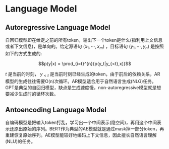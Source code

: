 # Language Model

## Autoregressive Language Model

自回归模型即在给定之前的所有token，输出下一个token是什么(指利用上文信息或者下文信息)，是单向的。给定源语句 $(x_1, \cdots, x_m)$ ，目标语句 $(y_1, \cdots, y_n)$ 是按照如下的方式生成的:

$$p(y|x) = \prod_{i=t}^{n}{p(y_t|y_{<t},x)}$$

$t$ 是当前的时刻， $y_{<t}$ 是当前时刻已经生成的token，由于前后的依赖关系，AR模型的生成往往需要O(n)次循环。AR模型适合用于自然语言生成(NLG)任务。GPT是典型的自回归模型，缺点是生成速度慢，non-autoregressive模型就是想要减少生成时的循环次数。

## Antoencoding Language Model

自编码模型是把输入token打乱，学习出一个中间表示(隐空间)，再用这个中间表示还原出原始的序列。BERT作为典型的AE模型就是通过mask掉一部分token，再重建恢复原始序列。AE模型能较好地编码上下文信息，因此擅长自然语言理解(NLU)的任务。